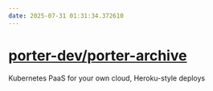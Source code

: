 ```yaml
---
date: 2025-07-31 01:31:34.372610
---
```


# [porter-dev/porter-archive](https://github.com/porter-dev/porter-archive)

Kubernetes PaaS for your own cloud, Heroku-style deploys